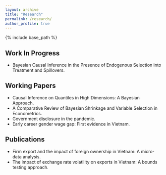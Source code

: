 ```yaml
---
layout: archive
title: "Research"
permalink: /research/
author_profile: true
---
```


{% include base_path %}

## Work In Progress
* Bayesian Causal Inference in the Presence of Endogenous Selection into Treatment and Spillovers.

## Working Papers
* Causal Inference on Quantiles in High Dimensions: A Bayesian Approach.
* A Comparative Review of Bayesian Shrinkage and Variable Selection in Econometrics.
* Government disclosure in the pandemic.
* Early career gender wage gap: First evidence in Vietnam.

## Publications
* Firm export and the impact of foreign ownership in Vietnam: A micro-data analysis.
* The impact of exchange rate volatility on exports in Vietnam: A bounds testing
approach.